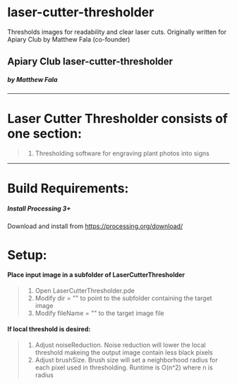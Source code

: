 # laser-cutter-thresholder
Thresholds images for readability and clear laser cuts. Originally written for Apiary Club by Matthew Fala (co-founder)

## Apiary Club laser-cutter-thresholder
##### by Matthew Fala
_________

# Laser Cutter Thresholder consists of one section:
> 1) Thresholding software for engraving plant photos into signs

_________


# Build Requirements:
##### Install Processing 3+
Download and install from https://processing.org/download/

# Setup:
#### Place input image in a subfolder of LaserCutterThresholder
> 1) Open LaserCutterThresholder.pde
> 2) Modify dir = "" to point to the subfolder containing the target image
> 3) Modify fileName = "" to the target image file
#### If local threshold is desired:
> 1) Adjust noiseReduction. Noise reduction will lower the local threshold makeing the output image contain less black pixels
> 2) Adjust brushSize. Brush size will set a neighborhood radius for each pixel used in thresholding. Runtime is O(n^2) where n is radius

